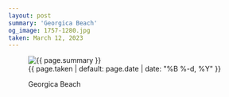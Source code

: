 ```yaml
---
layout: post
summary: 'Georgica Beach'
og_image: 1757-1280.jpg
taken: March 12, 2023
---
```


<figure class="post" data-src="{{ site.assets_url }}/{{ page.og_image }}">
<img alt="{{ page.summary }}" sizes="(min-width: 700px) 50vw, calc(100vw - 2rem)" src="{{ site.assets_url }}/1757-640.jpg" srcset="{{ site.assets_url }}/1757-320.jpg 320w, {{ site.assets_url }}/1757-640.jpg 640w, {{ site.assets_url }}/1757-960.jpg 960w, {{ site.assets_url }}/1757-1280.jpg 1280w"/>
<figcaption>
<time>{{ page.taken | default: page.date | date: "%B %-d, %Y" }}</time>
<p>Georgica Beach</p>
</figcaption>
</figure>
